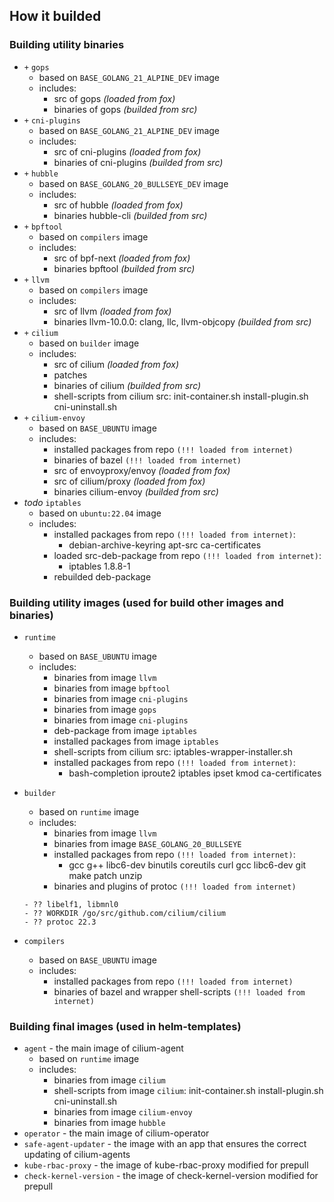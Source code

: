 ## How it builded

### Building utility binaries
- `+` `gops`
  - based on `BASE_GOLANG_21_ALPINE_DEV` image
  - includes:
    - src of gops *(loaded from fox)*
    - binaries of gops *(builded from src)*
- `+` `cni-plugins`
  - based on `BASE_GOLANG_21_ALPINE_DEV` image
  - includes:
    - src of cni-plugins *(loaded from fox)*
    - binaries of cni-plugins *(builded from src)*
- `+` `hubble`
  - based on `BASE_GOLANG_20_BULLSEYE_DEV` image
  - includes:
    - src of hubble *(loaded from fox)*
    - binaries hubble-cli *(builded from src)*
- `+` `bpftool`
  - based on `compilers` image
  - includes:
    - src of bpf-next *(loaded from fox)*
    - binaries bpftool *(builded from src)*
- `+` `llvm`
  - based on `compilers` image
  - includes:
    - src of llvm *(loaded from fox)*
    - binaries llvm-10.0.0: clang, llc, llvm-objcopy *(builded from src)*
- `+` `cilium`
  - based on `builder` image
  - includes:
    - src of cilium *(loaded from fox)*
    - patches
    - binaries of cilium *(builded from src)*
    - shell-scripts from cilium src: init-container.sh install-plugin.sh cni-uninstall.sh
- `+` `cilium-envoy`
  - based on `BASE_UBUNTU` image
  - includes:
    - installed packages from repo `(!!! loaded from internet)`
    - binaries of bazel `(!!! loaded from internet)`
    - src of envoyproxy/envoy *(loaded from fox)*
    - src of cilium/proxy *(loaded from fox)*
    - binaries cilium-envoy *(builded from src)*
- *todo* `iptables`
  - based on `ubuntu:22.04` image
  - includes:
    - installed packages from repo `(!!! loaded from internet)`:
      - debian-archive-keyring apt-src ca-certificates
    - loaded src-deb-package from repo `(!!! loaded from internet)`:
      - iptables 1.8.8-1
    - rebuilded deb-package

### Building utility images (used for build other images and binaries)
- `runtime`
  - based on `BASE_UBUNTU` image
  - includes:
    - binaries from image `llvm`
    - binaries from image `bpftool`
    - binaries from image `cni-plugins`
    - binaries from image `gops`
    - binaries from image `cni-plugins`
    - deb-package from image `iptables`
    - installed packages from image `iptables`
    - shell-scripts from cilium src: iptables-wrapper-installer.sh
    - installed packages from repo `(!!! loaded from internet)`:
      - bash-completion iproute2 iptables ipset kmod ca-certificates

- `builder`
  - based on `runtime` image
  - includes:
    - binaries from image `llvm`
    - binaries from image `BASE_GOLANG_20_BULLSEYE`
    - installed packages from repo `(!!! loaded from internet)`:
      - gcc g++ libc6-dev binutils coreutils curl gcc libc6-dev git make patch unzip
    - binaries and plugins of protoc `(!!! loaded from internet)`
  ```
  - ?? libelf1, libmnl0
  - ?? WORKDIR /go/src/github.com/cilium/cilium
  - ?? protoc 22.3
  ```
- `compilers`
  - based on `BASE_UBUNTU` image
  - includes:
    - installed packages from repo `(!!! loaded from internet)`
    - binaries of bazel and wrapper shell-scripts `(!!! loaded from internet)`


### Building final images (used in helm-templates)
- `agent` - the main image of cilium-agent
  - based on `runtime` image
  - includes:
    - binaries from image `cilium`
    - shell-scripts from image `cilium`: init-container.sh install-plugin.sh cni-uninstall.sh
    - binaries from image `cilium-envoy`
    - binaries from image `hubble`
- `operator` - the main image of cilium-operator
- `safe-agent-updater` - the image with an app that ensures the correct updating of cilium-agents
- `kube-rbac-proxy` - the image of kube-rbac-proxy modified for prepull
- `check-kernel-version` - the image of check-kernel-version modified for prepull

